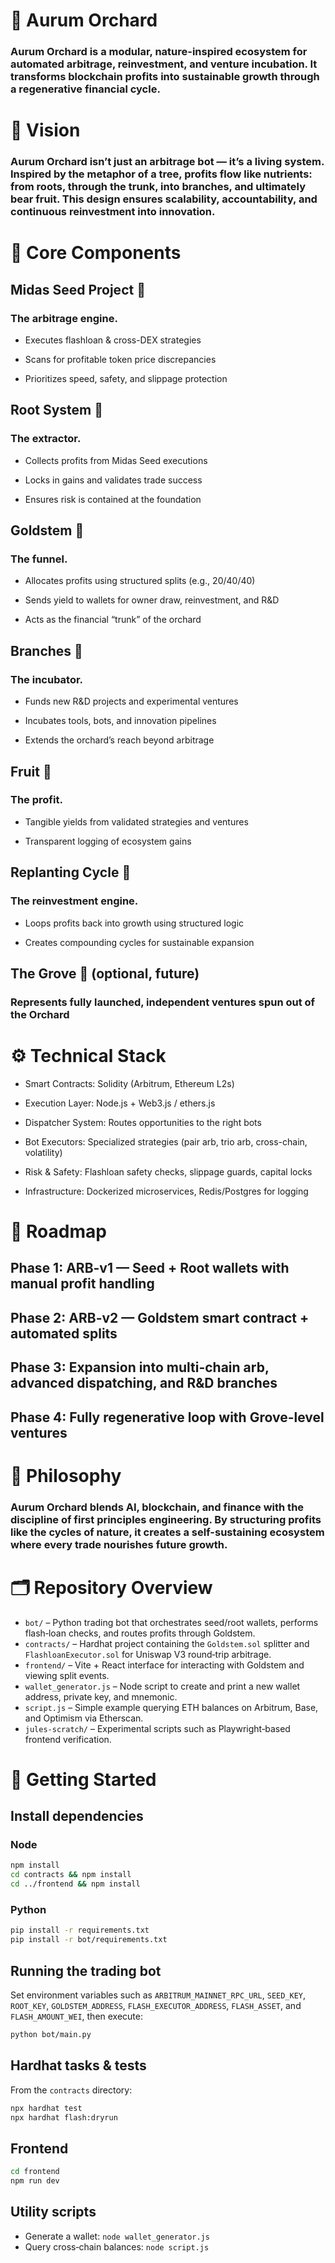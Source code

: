 # 🌳 Aurum Orchard

### Aurum Orchard is a modular, nature-inspired ecosystem for automated arbitrage, reinvestment, and venture incubation. It transforms blockchain profits into sustainable growth through a regenerative financial cycle.

# 🌟 Vision

### Aurum Orchard isn’t just an arbitrage bot — it’s a living system. Inspired by the metaphor of a tree, profits flow like nutrients: from roots, through the trunk, into branches, and ultimately bear fruit. This design ensures scalability, accountability, and continuous reinvestment into innovation.

# 🌱 Core Components

## Midas Seed Project 🌱
### The arbitrage engine.

- Executes flashloan & cross-DEX strategies

- Scans for profitable token price discrepancies

- Prioritizes speed, safety, and slippage protection

## Root System 🌳
### The extractor.

- Collects profits from Midas Seed executions

- Locks in gains and validates trade success

- Ensures risk is contained at the foundation

## Goldstem 🌟
### The funnel.

- Allocates profits using structured splits (e.g., 20/40/40)

- Sends yield to wallets for owner draw, reinvestment, and R&D

- Acts as the financial “trunk” of the orchard

## Branches 🌿
### The incubator.

- Funds new R&D projects and experimental ventures

- Incubates tools, bots, and innovation pipelines

- Extends the orchard’s reach beyond arbitrage

## Fruit 🍎
### The profit.

- Tangible yields from validated strategies and ventures
 
- Transparent logging of ecosystem gains

## Replanting Cycle 🔄
### The reinvestment engine.

- Loops profits back into growth using structured logic
 
- Creates compounding cycles for sustainable expansion

## The Grove 🌲 (optional, future)

### Represents fully launched, independent ventures spun out of the Orchard

# ⚙️ Technical Stack

- Smart Contracts: Solidity (Arbitrum, Ethereum L2s)

- Execution Layer: Node.js + Web3.js / ethers.js

- Dispatcher System: Routes opportunities to the right bots

- Bot Executors: Specialized strategies (pair arb, trio arb, cross-chain, volatility)

- Risk & Safety: Flashloan safety checks, slippage guards, capital locks

- Infrastructure: Dockerized microservices, Redis/Postgres for logging

# 🚀 Roadmap

## Phase 1: ARB-v1 — Seed + Root wallets with manual profit handling

## Phase 2: ARB-v2 — Goldstem smart contract + automated splits

## Phase 3: Expansion into multi-chain arb, advanced dispatching, and R&D branches

## Phase 4: Fully regenerative loop with Grove-level ventures

# 📜 Philosophy

### Aurum Orchard blends AI, blockchain, and finance with the discipline of first principles engineering. By structuring profits like the cycles of nature, it creates a self-sustaining ecosystem where every trade nourishes future growth.

# 🗂️ Repository Overview

- `bot/` – Python trading bot that orchestrates seed/root wallets, performs flash‑loan checks, and routes profits through Goldstem.
- `contracts/` – Hardhat project containing the `Goldstem.sol` splitter and `FlashloanExecutor.sol` for Uniswap V3 round‑trip arbitrage.
- `frontend/` – Vite + React interface for interacting with Goldstem and viewing split events.
- `wallet_generator.js` – Node script to create and print a new wallet address, private key, and mnemonic.
- `script.js` – Simple example querying ETH balances on Arbitrum, Base, and Optimism via Etherscan.
- `jules-scratch/` – Experimental scripts such as Playwright‑based frontend verification.

# 🚀 Getting Started

## Install dependencies

### Node

```bash
npm install
cd contracts && npm install
cd ../frontend && npm install
```

### Python

```bash
pip install -r requirements.txt
pip install -r bot/requirements.txt
```

## Running the trading bot

Set environment variables such as `ARBITRUM_MAINNET_RPC_URL`, `SEED_KEY`, `ROOT_KEY`, `GOLDSTEM_ADDRESS`, `FLASH_EXECUTOR_ADDRESS`, `FLASH_ASSET`, and `FLASH_AMOUNT_WEI`, then execute:

```bash
python bot/main.py
```

## Hardhat tasks & tests

From the `contracts` directory:

```bash
npx hardhat test
npx hardhat flash:dryrun
```

## Frontend

```bash
cd frontend
npm run dev
```

## Utility scripts

- Generate a wallet: `node wallet_generator.js`
- Query cross‑chain balances: `node script.js`
